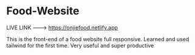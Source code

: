# Food-Website
LIVE LINK ---> https://onjiefood.netlify.app

This is the front-end of a food website full responsive. Learned and used tailwind for the first time. Very useful and super productive
